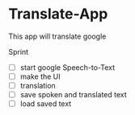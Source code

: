 # Translate-App
This app will translate google

Sprint
- [ ] start google Speech-to-Text
- [ ] make the UI
- [ ] translation
- [ ] save spoken and translated text
- [ ] load saved text
